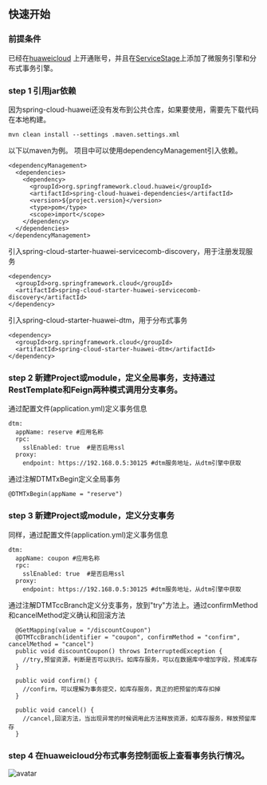 ## 快速开始

### 前提条件

已经在[huaweicloud](https://www.huaweicloud.com)
上开通账号，并且在[ServiceStage](https://www.huaweicloud.com/product/servicestage.html)上添加了微服务引擎和分布式事务引擎。

### step 1 引用jar依赖

因为spring-cloud-huawei还没有发布到公共仓库，如果要使用，需要先下载代码在本地构建。

    mvn clean install --settings .maven.settings.xml 

以下以maven为例。 项目中可以使用dependencyManagement引入依赖。

    <dependencyManagement>
      <dependencies>
        <dependency>
          <groupId>org.springframework.cloud.huawei</groupId>
          <artifactId>spring-cloud-huawei-dependencies</artifactId>
          <version>${project.version}</version>
          <type>pom</type>
          <scope>import</scope>
        </dependency>
      </dependencies>
    </dependencyManagement>

引入spring-cloud-starter-huawei-servicecomb-discovery，用于注册发现服务

    <dependency>
      <groupId>org.springframework.cloud</groupId>
      <artifactId>spring-cloud-starter-huawei-servicecomb-discovery</artifactId>
    </dependency>

引入spring-cloud-starter-huawei-dtm，用于分布式事务

    <dependency>
      <groupId>org.springframework.cloud</groupId>
      <artifactId>spring-cloud-starter-huawei-dtm</artifactId>
    </dependency>

### step 2 新建Project或module，定义全局事务，支持通过RestTemplate和Feign两种模式调用分支事务。

通过配置文件(application.yml)定义事务信息

    dtm:
      appName: reserve #应用名称
      rpc:
        sslEnabled: true  #是否启用ssl
      proxy:
        endpoint: https://192.168.0.5:30125 #dtm服务地址，从dtm引擎中获取

通过注解DTMTxBegin定义全局事务

    @DTMTxBegin(appName = "reserve")

### step 3 新建Project或module，定义分支事务

同样，通过配置文件(application.yml)定义事务信息

    dtm:
      appName: coupon #应用名称
      rpc:
        sslEnabled: true  #是否启用ssl
      proxy:
        endpoint: https://192.168.0.5:30125 #dtm服务地址，从dtm引擎中获取

通过注解DTMTccBranch定义分支事务，放到"try"方法上。通过confirmMethod和cancelMethod定义确认和回滚方法

      @GetMapping(value = "/discountCoupon")
      @DTMTccBranch(identifier = "coupon", confirmMethod = "confirm", cancelMethod = "cancel")
      public void discountCoupon() throws InterruptedException {
        //try,预留资源，判断是否可以执行。如库存服务，可以在数据库中增加字段，预减库存
      }
    
      public void confirm() {
        //confirm，可以理解为事务提交，如库存服务，真正的把预留的库存扣掉
      }
    
      public void cancel() {
        //cancel,回滚方法，当出现异常的时候调用此方法释放资源，如库存服务，释放预留库存
      }

### step 4 在huaweicloud分布式事务控制面板上查看事务执行情况。

![avatar](./imgs/dtm_history.png)